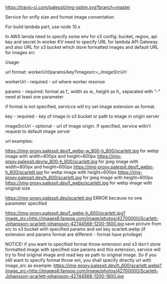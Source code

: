 https://travis-ci.com/palessit/img-optim.svg?branch=master

Service for onfly size and format image convertation

For build lambda part, use node 10.x

In AWS lamda need to specify some env for s3 config: bucket, region, api key and secret
In worker KV need to specify URL for lambda API Gateway and also URL for s3 bucket which store formatted images and default URL for images src

Usage:

url format:
_workerUrl_/params/key?image*src=\_imageSrcUrl*

workerUrl - required - url where worker resonse

params - required:
format as f\_
width as w\_
height as h\_
separated with "-"
need at least one parameter

if format is not specified, servicce will try set image extension as format.

key - required - key of image in s3 bucket or path to image in origin server

imageSrcUrl - optional - url of image origin. If specified, service willn't request to default image server

url examples:

https://img-proxy.palessit.dev/f_webp-w_800-h_600/scarlett.jpg for webp image with width=800px and height=600px
https://img-proxy.palessit.dev/w_800-h_600/scarlett.jpg for jpeg image with width=800px and height=600px
https://img-proxy.palessit.dev/f_webp-h_600/scarlett.jpg for webp image with height=600px
https://img-proxy.palessit.dev/h_600/scarlett.jpg for jpeg image with height=600px
https://img-proxy.palessit.dev/f_webp/scarlett.jpg for webp image with original size

https://img-proxy.palessit.dev/scarlett.jpg ERROR because no one parameter specified

https://img-proxy.palessit.dev/f_webp-h_600/scarlett.jpg?image_src=http://images6.fanpop.com/image/photos/42700000/Scarlett-Johansson-scarlett-johansson-42744568-1200-1600.jpg save picture from src to s3 bucket with specified params and set key scarlett.webp (if extension and params format are different - format have privilege)

NOTICE! if you want to specified format throw extension and s3 don't store formatted image with specified size params and this extension, service will try to find original image and read key as path to original image. So if you still want to specify format throw ext, you shall specify directly url with image_src as example:
https://img-proxy.palessit.dev/h_600/scarlett.webp?image_src=http://images6.fanpop.com/image/photos/42700000/Scarlett-Johansson-scarlett-johansson-42744568-1200-1600.jpg
